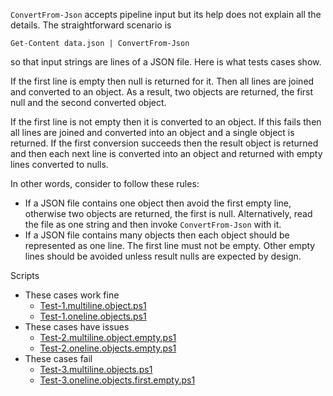 
`ConvertFrom-Json` accepts pipeline input but its help does not explain all the
details. The straightforward scenario is

    Get-Content data.json | ConvertFrom-Json

so that input strings are lines of a JSON file. Here is what tests cases show.

If the first line is empty then null is returned for it. Then all lines are
joined and converted to an object. As a result, two objects are returned,
the first null and the second converted object.

If the first line is not empty then it is converted to an object. If this fails
then all lines are joined and converted into an object and a single object is
returned. If the first conversion succeeds then the result object is returned
and then each next line is converted into an object and returned with empty
lines converted to nulls.

In other words, consider to follow these rules:

- If a JSON file contains one object then avoid the first empty line, otherwise
  two objects are returned, the first is null. Alternatively, read the file as
  one string and then invoke `ConvertFrom-Json` with it.
- If a JSON file contains many objects then each object should be represented
  as one line. The first line must not be empty. Other empty lines should be
  avoided unless result nulls are expected by design.

Scripts

- These cases work fine
    - [Test-1.multiline.object.ps1](Test-1.multiline.object.ps1)
    - [Test-1.oneline.objects.ps1](Test-1.oneline.objects.ps1)
- These cases have issues
    - [Test-2.multiline.object.empty.ps1](Test-2.multiline.object.empty.ps1)
    - [Test-2.oneline.objects.empty.ps1](Test-2.oneline.objects.empty.ps1)
- These cases fail
    - [Test-3.multiline.objects.ps1](Test-3.multiline.objects.ps1)
    - [Test-3.oneline.objects.first.empty.ps1](Test-3.oneline.objects.first.empty.ps1)
